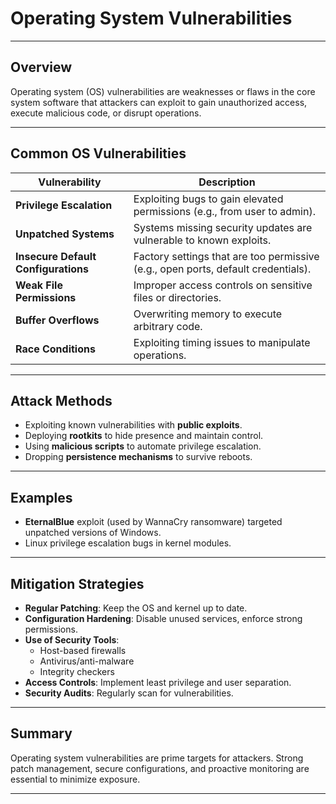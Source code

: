 # Operating System Vulnerabilities

---

## Overview

Operating system (OS) vulnerabilities are weaknesses or flaws in the core system software that attackers can exploit to gain unauthorized access, execute malicious code, or disrupt operations.

---

## Common OS Vulnerabilities

| Vulnerability                  | Description |
|-------------------------------|-------------|
| **Privilege Escalation**       | Exploiting bugs to gain elevated permissions (e.g., from user to admin). |
| **Unpatched Systems**          | Systems missing security updates are vulnerable to known exploits. |
| **Insecure Default Configurations** | Factory settings that are too permissive (e.g., open ports, default credentials). |
| **Weak File Permissions**      | Improper access controls on sensitive files or directories. |
| **Buffer Overflows**           | Overwriting memory to execute arbitrary code. |
| **Race Conditions**            | Exploiting timing issues to manipulate operations. |

---

## Attack Methods

- Exploiting known vulnerabilities with **public exploits**.
- Deploying **rootkits** to hide presence and maintain control.
- Using **malicious scripts** to automate privilege escalation.
- Dropping **persistence mechanisms** to survive reboots.

---

## Examples

- **EternalBlue** exploit (used by WannaCry ransomware) targeted unpatched versions of Windows.
- Linux privilege escalation bugs in kernel modules.

---

## Mitigation Strategies

- **Regular Patching**: Keep the OS and kernel up to date.
- **Configuration Hardening**: Disable unused services, enforce strong permissions.
- **Use of Security Tools**:
  - Host-based firewalls
  - Antivirus/anti-malware
  - Integrity checkers
- **Access Controls**: Implement least privilege and user separation.
- **Security Audits**: Regularly scan for vulnerabilities.

---

## Summary

Operating system vulnerabilities are prime targets for attackers. Strong patch management, secure configurations, and proactive monitoring are essential to minimize exposure.

---
